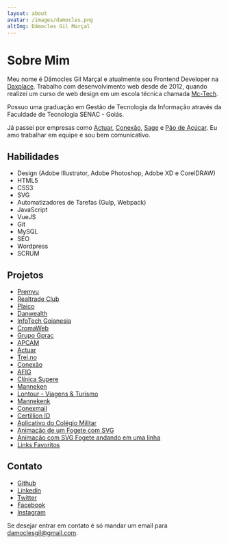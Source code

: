 ```yaml
---
layout: about
avatar: /images/damocles.png
altImg: Dâmocles Gil Marçal
---
```


# Sobre Mim

Meu nome é Dâmocles Gil Marçal e atualmente sou Frontend Developer na [Daxplace](https://daxplace.com). Trabalho com desenvolvimento web desde de 2012, quando realizei um curso de web design em um escola técnica chamada [Mc-Tech](http://mctechgoiania.com.br/).

Possuo uma graduação em Gestão de Tecnologia da Informação através da Faculdade de Tecnologia SENAC - Goiás.

Já passei por empresas como [Actuar](https://actuar.com), [Conexão](https://conexaopro.com.br/site/), [Sage](https://www.sage.com/pt-br) e [Pão de Açúcar](https://www.paodeacucar.com/). Eu amo trabalhar em equipe e sou bem comunicativo.

## Habilidades

- Design (Adobe Illustrator, Adobe Photoshop, Adobe XD e CorelDRAW)
- HTML5
- CSS3
- SVG
- Automatizadores de Tarefas (Gulp, Webpack)
- JavaScript
- VueJS
- Git
- MySQL
- SEO
- Wordpress
- SCRUM

## Projetos

- [Premyu](https://premyu.com/)
- [Realtrade Club](http://realtradeclub.com/dev)
- [Plaico](https://plaico.com/)
- [Danwealth](https://danwealth.com/dev/)
- [InfoTech Goianesia](https://infotechgoianesia.com.br)
- [CromaWeb](https://cromaweb.com.br/)
- [Grupo Gprac](https://grupogprac.com.br/)
- [APCAM](https://apcam.org.br/home/institucional)
- [Actuar](https://actuar.com)
- [Trei.no](http://trei.no/)
- [Conexão](https://conexaopro.com.br/site/)
- [AFIG](https://afig.actuar.com/)
- [Clínica Supere](http://supereador.com.br/Home)
- [Manneken](http://mannekentravel.com/)
- [Lontour - Viagens & Turismo](http://www.lontourviagens.com.br/)
- [Mannekenk](http://mannekentravel.com.br/)
- [Conexmail](http://conexmail.com.br/)
- [Certillion ID](https://certillionid.com/)
- [Aplicativo do Colégio Militar](https://play.google.com/store/apps/details?id=io.fpm)
- [Animação de um Fogete com SVG](https://codepen.io/damoclesgil/full/eGWrdq/)
- [Animação com SVG Fogete andando em uma linha](https://codepen.io/damoclesgil/full/Nadazg/)
- [Links Favoritos](https://github.com/damoclesgil/favorites-links)

## Contato

- [Github](https://github.com/damoclesgil/)
- [Linkedin](https://www.linkedin.com/in/damoclesgil/)
- [Twitter](https://twitter.com/damoclesgil)
- [Facebook](https://www.facebook.com/damoclesgil)
- [Instagram](https://www.instagram.com/damoclesgil/)

Se desejar entrar em contato é só mandar um email para [damoclesgil@gmail.com](mailto:damoclesgil@gmail.com).
